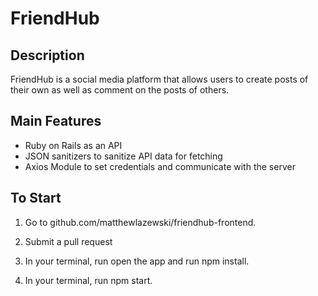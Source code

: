 # FriendHub

## Description
FriendHub is a social media platform that allows users to create posts of their own as well as comment on the posts of others.

## Main Features
* Ruby on Rails as an API
* JSON sanitizers to sanitize API data for fetching
* Axios Module to set credentials and communicate with the server

## To Start
1. Go to github.com/matthewlazewski/friendhub-frontend.

2. Submit a pull request

3. In your terminal, run open the app and run npm install.

4. In your terminal, run npm start.
